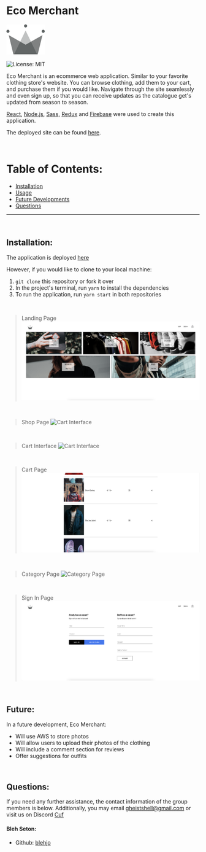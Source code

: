 # Eco Merchant

  ![Shell Geist's logo](./src/assets/crown.svg)
  
  ![License: MIT](<https://img.shields.io/badge/License-MIT-yellow.svg>)
  
  Eco Merchant is an ecommerce web application. Similar to your favorite clothing store's website. You can browse clothing, add them to your cart, and purchase them if you would like. Navigate through the site seamlessly and even sign up, so that you can receive updates as the catalogue get's updated from season to season.

  [React](https://reactjs.org/), [Node.js](https://nodejs.org/en/), [Sass](https://sass-lang.com/), [Redux](https://redux.js.org/) and [Firebase](https://firebase.google.com/) were used to create this application.

 The deployed site can be found [here](https://exquisite-basbousa-208df9.netlify.app/).


  &nbsp;
  # Table of Contents:
  * [Installation](#installation)
  * [Usage](#usage)
  * [Future Developments](#future)
  * [Questions](#questions)
  
---
&nbsp;
  ## Installation:
The application is deployed [here](https://exquisite-basbousa-208df9.netlify.app/)


  However, if you would like to clone to your local machine:
  &nbsp;
  1. `git clone` this repository or fork it over
  2. In the project's terminal, run `yarn` to install the dependencies
  3. To run the application, run `yarn start` in both repositories


&nbsp;
> Landing Page
![Cart Interface](./.github/images/homepage.png) 

&nbsp;
> Shop Page
![Cart Interface](./.github/images/shoppage.png) 

&nbsp;
> Cart Interface
![Cart Interface](./.github/images/carticonpage.png) 

&nbsp;
> Cart Page
![Cart Page](./.github/images/cartpage.png) 

&nbsp;
> Category Page
![Category Page](./.github/images/categorypage.png)

&nbsp;
> Sign In Page
![Log in](./.github/images/signinpage.png)

&nbsp;
  ## Future:
In a future development, Eco Merchant:
  
  * Will use AWS to store photos
  * Will allow users to upload their photos of the clothing
  * Will include a comment section for reviews
  * Offer suggestions for outfits

  &nbsp;
  ## Questions:
  If you need any further assistance, the contact information of the group members is below. Additionally, you may email gheistshell@gmail.com or visit us on Discord [Cuf](https://discord.gg/sKywbh5R)

  #### Bleh Seton: 
  * Github: [blehjo](https://github.com/Blehjo)
